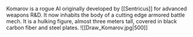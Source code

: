Komarov is a rogue AI originally developed by [[Sentricus]] for advanced weapons R&D. 
It now inhabits the body of a cutting edge armored battle mech. It is a hulking figure, almost three meters tall, covered in black carbon fiber and steel plates.
![[Draw_Komarov.jpg|500]]